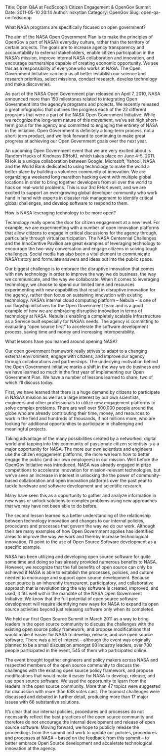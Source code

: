 Title: Open Q&A at FedScoop’s Citizen Engagement & OpenGov Summit
Date: 2011-05-10 20:14
Author: nskytlan
Category: OpenGov
Slug: open-qa-on-fedscoop

What NASA programs are specifically focused on open government?

The aim of the NASA Open Government Plan is to make the principles of
OpenGov a part of NASA’s everyday culture, rather than the territory of
certain projects. The goals are to increase agency transparency and
accountability to external stakeholders, enable citizen participation in
the NASA’s mission, improve internal NASA collaboration and innovation,
and encourage partnerships capable of creating economic opportunity. We
see this as a responsibility of everyone who works at NASA. The Open
Government Initiative can help us all better establish our science and
research priorities, select missions, conduct research, develop
technology and make discoveries.

As part of the NASA Open Government plan released on April 7, 2010, NASA
announced more than 150 milestones related to integrating Open
Government into the agency’s programs and projects. We recently released
a great infographic that outlines the progress each of the 22 different
programs that were a part of the NASA Open Government Initiative. While
we recognize the long-term nature of this movement, we’ve set high
short-term goals for the agency and committed to engaging the entirety
of NASA in the initiative. Open Government is definitely a long-term
process, not a short-term product, and we look forward to continuing to
make great progress at achieving our Open Government goals over the next
year.

An upcoming Open Government event that we are very excited about is
Random Hacks of Kindness (RHoK), which takes place on June 4-5, 2011.
RHoK is a unique collaboration between Google, Microsoft, Yahoo!, NASA
and the World Bank dedicated to using technology to make the world a
better place by building a volunteer community of innovation. We are
organizing a weekend long marathon hacking event with multiple global
locations in order to bring together developers from all over the world
to hack on real-world problems. This is our 3rd RHoK event, and we are
excited to support an ever-growing global developer community who work
hand in hand with experts in disaster risk management to identify
critical global challenges, and develop software to respond to them.

How is NASA leveraging technology to be more open?

Technology really opens the door for citizen engagement at a new level.
For example, we are experimenting with a number of open innovation
platforms that allow citizens to engage in critical discussions for the
agency through, particularly through virtual participation. The NASA
Centennial Challenges and the InnoCentive Pavilion are great examples of
leveraging technology to encourage the two-way conversation and engage
citizens in solving tough challenges. Social media has also been a vital
element to communicate NASA’s story and formulate answers and ideas out
into the public space.

Our biggest challenge is to embrace the disruptive innovation that comes
with new technology in order to improve the way we do business, the way
we communicate, and the way we collaborate. When it comes to leveraging
technology, we choose to spend our limited time and resources
experimenting with new capabilities that result in disruptive innovation
for the agency, rather then focus on sustaining innovation with existing
technology. NASA’s internal cloud computing platform – Nebula – is one
of our flagship initiatives for the Open Government team and is a good
example of how we are embracing disruptive innovation in terms of
technology at NASA. Nebula is enabling a completely scalable
Infrastructure as a Service built especially for NASA’s needs. The
agency is committing to evaluating “open source first” to accelerate the
software development process, saving time and money and increasing
interoperability.

What lessons have you learned around opening NASA?

Our open government framework really strives to adapt to a changing
external environment, engage with citizens, and improve our agency
through collaborations and partnerships. The underlying motivation
behind the Open Government Initiative marks a shift in the way we do
business and we have learned so much in the first year of implementing
our Open Government Plan. We have a number of lessons learned to share,
two of which I’ll discuss today.

First, we have learned that there is a huge demand by citizens to
participate in NASA’s mission as well as a large interest by our own
scientists, engineers and other professionals to utilize new engagement
platforms to solve complex problems. There are well over 500,000 people
around the globe who are already contributing their time, money, and
resources to work in the field and hundreds of thousands, if not
millions more, who are looking for additional opportunities to
participate in challenging and meaningful projects.

Taking advantage of the many possibilities created by a networked,
digital world and tapping into this community of passionate citizen
scientists is a a major opportunity for NASA. The more our own
scientists and engineers use the citizen engagement platforms, the more
we learn how to better engage the public (and our own employees) in our
mission. Well before the OpenGov Initiative was introduced, NASA was
already engaged in prize competitions to accelerate innovation for
mission-relevant technologies, but we’ve seen an increase in interest in
unlocking the the power of community-based collaboration and open
innovation platforms over the past year to tackle hardware and software
development and scientific research.

Many have seen this as a opportunity to gather and analyze information
in new ways or unlock solutions to complex problems using new approaches
that we may have not been able to do before.

The second lesson learned is a better understanding of the relationship
between technology innovation and changes to our internal policies,
procedures and processes that govern the way we do our work. Although
their are many examples of how Open Government applies has identified
areas to improve the way we work and thereby increase technological
innovation, I’ll point to the use of Open Source Software development as
a specific example.

NASA has been utilizing and developing open source software for quite
some time and doing so has already provided numerous benefits to NASA.
However, we recognize that the full benefits of open source can only be
achieved if NASA is able to establish the processes, policies, and
culture needed to encourage and support open source development. Because
open source is an inherently transparent, participatory, and
collaborative approach that is revolutionizing the way software is
created, improved, and used, it fits well within the mandate of the NASA
Open Government Initiative. We know that the full potential of open
source software development will require identifying new ways for NASA
to expand its open source activities beyond just releasing software only
when its completed.

We held our first Open Source Summit in March 2011 as a way to bring
leaders in the open source community to discuss the challenges with the
existing open source policy framework, and propose modifications that
would make it easier for NASA to develop, release, and use open source
software. There was a lot of interest – although the event was
originally planned to be a small discussion amongst 60 industry leaders,
over 700 people participated in the event, 545 of them who participated
online.

The event brought together engineers and policy makers across NASA and
respected members of the open source community to discuss the challenges
with the existing open source policy framework, and propose
modifications that would make it easier for NASA to develop, release,
and use open source software. We used the opportunity to learn from the
leaders in the open source community. More than 47 topics were suggested
for discussion with more than 638 votes cast. The topmost challenges
were discussed and debated in further detail, producing more than 17
major issues with 66 substantive solutions.

It’s clear that our internal policies, procedures and processes do not
necessarily reflect the best practices of the open source community and
therefore do not encourage the internal development and release of open
source software. Moving forward, we hope to publicly release the
proceedings from the summit and work to update our policies, procedures
and processes at NASA – based on the feedback from this summit – to
better embrace Open Source development and accelerate technological
innovation at the agency.
